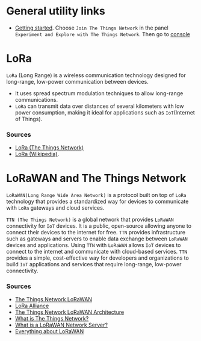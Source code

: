 # General utility links
- [Getting started](https://www.thethingsnetwork.org/get-started). Choose `Join The Things Network` in the panel `Experiment and Explore with The Things Network`. Then go to [console](https://console.cloud.thethings.network/)

# LoRa

`LoRa` (Long Range) is a wireless communication technology designed for long-range, low-power communication between devices. 

- It uses spread spectrum modulation techniques to allow long-range communications.
- `LoRa` can transmit data over distances of several kilometers with low power consumption, making it ideal for applications such as `IoT`(Internet of Things).

### Sources
- [LoRa (The Things Network)](https://www.thethingsnetwork.org/docs/lorawan/what-is-lorawan/)
- [LoRa (Wikipedia)](https://en.wikipedia.org/wiki/LoRa).

# LoRaWAN and The Things Network
`LoRaWAN(Long Range Wide Area Network)` is a protocol built on top of `LoRa` technology that provides a standardized way for devices to communicate with `LoRa` gateways and cloud services.

`TTN (The Things Network)` is a global network that provides `LoRaWAN` connectivity for `IoT` devices. 
It is a public, open-source allowing anyone to connect their devices to the internet for free. 
`TTN` provides infrastructure such as gateways and servers to enable data exchange between `LoRaWAN` devices and applications.
Using `TTN` with `LoRaWAN` allows `IoT` devices to connect to the internet and communicate with cloud-based services. 
`TTN` provides a simple, cost-effective way for developers and organizations to build `IoT` applications and services that require long-range, low-power connectivity. 

### Sources
- [The Things Network LoRaWAN](https://www.thethingsnetwork.org/docs/lorawan/)
- [LoRa Alliance](https://lora-alliance.org/about-lorawan/)
- [The Things Network LoRaWAN Architecture](https://www.thethingsnetwork.org/docs/lorawan/architecture/)
- [What is The Things Network?](https://youtu.be/4j0h4jg5Vrg?t=36)
- [What is a LoRaWAN Network Server?](https://youtu.be/GFcLsIRvvsY)
- [Everything about LoRaWAN](https://www.youtube.com/watch?v=ZsVhYiX4_6o)
